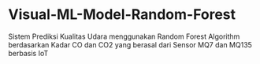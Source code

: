 # Visual-ML-Model-Random-Forest
<p>Sistem Prediksi Kualitas Udara menggunakan Random Forest Algorithm berdasarkan Kadar CO dan CO2 yang berasal dari Sensor MQ7 dan MQ135 berbasis IoT</p>
